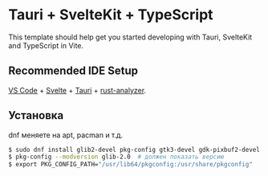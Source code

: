 # Tauri + SvelteKit + TypeScript

This template should help get you started developing with Tauri, SvelteKit and TypeScript in Vite.

## Recommended IDE Setup

[VS Code](https://code.visualstudio.com/) + [Svelte](https://marketplace.visualstudio.com/items?itemName=svelte.svelte-vscode) + [Tauri](https://marketplace.visualstudio.com/items?itemName=tauri-apps.tauri-vscode) + [rust-analyzer](https://marketplace.visualstudio.com/items?itemName=rust-lang.rust-analyzer).

## Установка

dnf меняете на apt, pacman и т.д. 
```sh
$ sudo dnf install glib2-devel pkg-config gtk3-devel gdk-pixbuf2-devel webkit2gtk4.1-devel
$ pkg-config --modversion glib-2.0  # должен показать версию 
$ export PKG_CONFIG_PATH="/usr/lib64/pkgconfig:/usr/share/pkgconfig"
```
